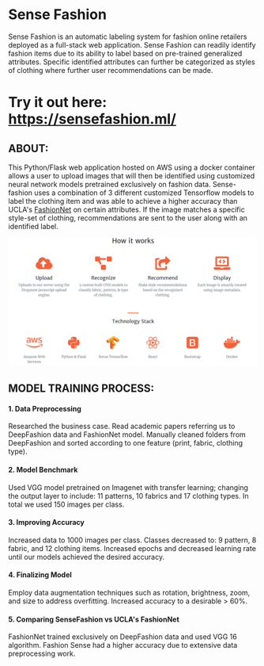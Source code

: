 # Sense Fashion

Sense Fashion is an automatic labeling system for fashion online retailers deployed as a full-stack web application. Sense Fashion can readily identify fashion items due to its ability to label based on pre-trained generalized attributes. Specific identified attributes can further be categorized as styles of clothing where further user recommendations can be made.

# Try it out here: https://sensefashion.ml/

## ABOUT:

This Python/Flask web application hosted on AWS using a docker container allows a user to upload images that will then be identified using customized neural network models pretrained exclusively on fashion data. Sense-fashion uses a combination of 3 different customized Tensorflow models to label the clothing item and was able to achieve a higher accuracy than UCLA's [FashionNet](https://www.groundai.com/project/fashionnet-personalized-outfit-recommendation-with-deep-neural-network/1) on certain attributes. If the image matches a specific style-set of clothing, recommendations are sent to the user along with an identified label.

<img src="static/img/howitworks_sensefashion.png" alt="howitworks" style="width: 1500px;"/>


## MODEL TRAINING PROCESS:

#### 1. Data Preprocessing

Researched the business case. Read academic papers referring us to DeepFashion data and FashionNet model. Manually cleaned folders from DeepFashion and sorted according to one feature (print, fabric, clothing type).

#### 2. Model Benchmark

Used VGG model pretrained on Imagenet with transfer learning; changing the output layer to include: 11 patterns, 10 fabrics and  17 clothing types. In total we used 150 images per class. 

#### 3. Improving Accuracy

Increased data to 1000 images per class. Classes decreased to: 9 pattern, 8 fabric, and 12 clothing items. Increased epochs and decreased learning rate until our models achieved the desired accuracy.

#### 4. Finalizing Model

Employ data augmentation techniques such as rotation, brightness, zoom, and size to address overfitting.  Increased accuracy to a desirable > 60%.

#### 5. Comparing SenseFashion vs UCLA's FashionNet

FashionNet trained exclusively on DeepFashion data and used VGG 16 algorithm. Fashion Sense had a higher accuracy due to extensive data preprocessing work.
